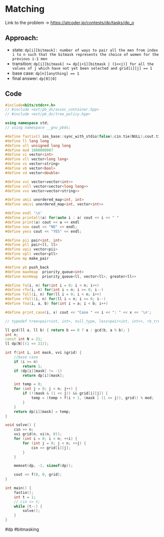# Matching
Link to the problem -> https://atcoder.jp/contests/dp/tasks/dp_o

## Approach:
- state: `dp[i][bitmask]: number of ways to pair all the men from index i to n such that the bitmask represents the choice of women for the previous i-1 men`
- transition: `dp[i][bitmask] += dp[i+1][bitmask | (1<<j)] for all the values of j which have not yet been selected and grid[i][j] == 1`
- base case: `dp[n][anything] == 1`
- final answer: `dp[0][0]`

## Code
```cpp
#include<bits/stdc++.h>
// #include <ext/pb_ds/assoc_container.hpp>
// #include <ext/pb_ds/tree_policy.hpp>

using namespace std;
// using namespace __gnu_pbds;

#define fastio() ios_base::sync_with_stdio(false);cin.tie(NULL);cout.tie(NULL)
#define ll long long
#define ull unsigned long long
#define mod 1000000007
#define vi vector<int>
#define vll vector<long long>
#define vs vector<string>
#define vb vector<bool>
#define vd vector<double>

#define vvi vector<vector<int>>
#define vvll vector<vector<long long>>
#define vvs vector<vector<string>>

#define umii unordered_map<int, int>
#define umivi unordered_map<int, vector<int>>

#define endl '\n'
#define printall(a) for(auto i : a) cout << i << " "
#define print(a) cout << a << endl
#define noo cout << "NO" << endl;
#define yess cout << "YES" << endl;

#define pii pair<int, int>
#define pll pair<ll, ll>
#define vpii vector<pii>
#define vpll vector<pll>
#define mp make_pair

#define pb push_back
#define maxHeap  priority_queue<int>
#define minHeap  priority_queue<ll, vector<ll>, greater<ll>>

#define fo(i, n) for(int i = 0; i < n; i++)
#define rfo(i, n) for(int i = n; i >= 0; i--)
#define foll(i, n) for(ll i = 0; i < n; i++)
#define rfoll(i, n) for(ll i = n; i >= 0; i--)
#define foa(i, a, b) for(int i = a; i < b; i++)

#define print_case(i, x) cout << "Case " << i << ": " << x << '\n';

// typedef tree<pair<int, int>, null_type, less<pair<int, int>>, rb_tree_tag, tree_order_statistics_node_update> pbds;

ll gcd(ll a, ll b) { return b == 0 ? a : gcd(b, a % b); }
int n;
const int N = 21;
ll dp[N][(1 << 21)];

int f(int i, int mask, vvi &grid) {
	//base case
	if (i >= n)
		return 1;
	if (dp[i][mask] != -1)
		return dp[i][mask];

	int temp = 0;
	for (int j = 0; j < n; j++) {
		if (!(mask & (1 << j)) && grid[i][j]) {
			temp = (temp + f(i + 1, (mask | (1 << j)), grid)) % mod;
		}
	}
	return dp[i][mask] = temp;
}

void solve() {
	cin >> n;
	vvi grid(n, vi(n, 0));
	for (int i = 0; i < n; ++i) {
		for (int j = 0; j < n; ++j) {
			cin >> grid[i][j];
		}
	}

	memset(dp, -1, sizeof(dp));

	cout << f(0, 0, grid);
}

int main() {
	fastio();
	int t = 1;
	// cin >> t;
	while (t--) {
		solve();
	}
}
```
#dp #bitmasking 